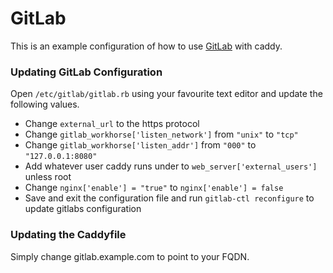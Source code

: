 # GitLab

This is an example configuration of how to use [GitLab](https://gitlab.com) with caddy.

### Updating GitLab Configuration

Open `/etc/gitlab/gitlab.rb` using your favourite text editor and update the following values.

* Change `external_url` to the https protocol
* Change `gitlab_workhorse['listen_network']` from `"unix"` to `"tcp"`
* Change `gitlab_workhorse['listen_addr']` from `"000"` to `"127.0.0.1:8080"`
* Add whatever user caddy runs under to `web_server['external_users']` unless root
* Change `nginx['enable'] = "true"` to `nginx['enable'] = false`
* Save and exit the configuration file and run `gitlab-ctl reconfigure` to update gitlabs configuration

### Updating the Caddyfile

Simply change gitlab.example.com to point to your FQDN.
